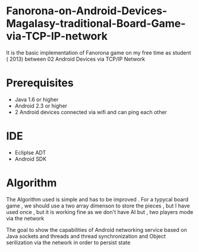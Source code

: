 # Fanorona-on-Android-Devices-Magalasy-traditional-Board-Game-via-TCP-IP-network
It is the basic implementation of Fanorona game on my free time as student ( 2013) between 02 Android Devices via TCP/IP Network

# Prerequisites 

- Java 1.6 or higher 
- Android 2.3 or higher
- 2 Android devices connected via wifi and can ping each other 

# IDE 
- Ecliplse ADT
- Android SDK 

# Algorithm 

The Algorithm used is simple and has to be improved . For a typycal board game , we should use a two array dimenson to store the pieces , but I have used once , but it is working fine as we don't have AI but , two players mode via the network 

The goal to show the capabilities of Android networking service based on Java sockets and threads and thread synchronization and Object serilization via the network in order to persist state 
